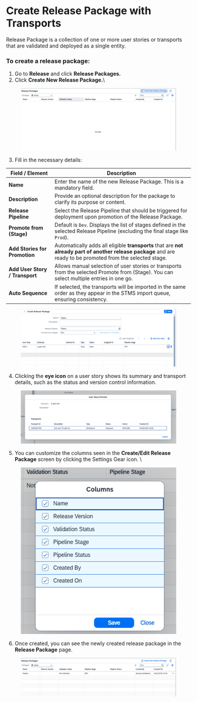# Create Release Package with Transports

Release Package is a collection of one or more user stories or transports that are validated and deployed as a single entity.

### To create a release package:

1. Go to **Release** and click **Release Packages.**
2. Click **Create New Release Package.**\


<figure><img src="../../.gitbook/assets/image (1034).png" alt=""><figcaption></figcaption></figure>

3. Fill in the necessary details:&#x20;

| **Field / Element**            | **Description**                                                                                                                                               |
| ------------------------------ | ------------------------------------------------------------------------------------------------------------------------------------------------------------- |
| **Name**                       | Enter the name of the new Release Package. This is a mandatory field.                                                                                         |
| **Description**                | Provide an optional description for the package to clarify its purpose or content.                                                                            |
| **Release Pipeline**           | Select the Release Pipeline that should be triggered for deployment upon promotion of the Release Package.                                                    |
| **Promote from (Stage)**       | Default is `Dev`. Displays the list of stages defined in the selected Release Pipeline (excluding the final stage like `Prod`).                               |
| **Add Stories for Promotion**  | Automatically adds all eligible **transports** that are **not already part of another release package** and are ready to be promoted from the selected stage. |
| **Add User Story / Transport** | Allows manual selection of user stories or transports from the selected Promote from (Stage). You can select multiple entries in one go.                      |
| **Auto Sequence**              | If selected, the transports will be imported in the same order as they appear in the STMS import queue, ensuring consistency.                                 |

<figure><img src="../../.gitbook/assets/image (1036).png" alt=""><figcaption></figcaption></figure>



4. Clicking the **eye icon** on a user story shows its summary and transport details, such as the status and version control information.

<figure><img src="../../.gitbook/assets/image (1035).png" alt=""><figcaption></figcaption></figure>

5. You can customize the columns seen in the **Create/Edit Release Package** screen by clicking the Settings Gear icon. \


<figure><img src="../../.gitbook/assets/image (1039).png" alt=""><figcaption></figcaption></figure>



6. Once created, you can see the newly created release package in the **Release Package** page.

<figure><img src="../../.gitbook/assets/image (1037).png" alt=""><figcaption></figcaption></figure>

